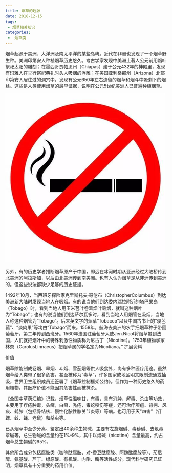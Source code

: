 ```yaml
---
title: 烟草的起源
date: 2018-12-15
tags:
 - 烟草相关知识
categories:
 -  烟草类
---
```


烟草起源于美洲、大洋洲及南太平洋的某些岛屿。近代在非洲也发现了一个烟草野生种。美洲印第安人种植烟草历史悠久。考古学家发现中美洲土著人公元前用烟叶祭祀太阳的雕刻；在墨西哥贾帕思州（Chiapas）建于公元432年的神殿里，发现有玛雅人在举行祭祀典礼时头人吸烟的浮雕；在美国亚利桑那州（Arizona）北部印第安人居住过的洞穴中，发现有公元650年左右遗留的烟草和烟斗中吸剩下的烟丝。这些是人类使用烟草的最早证据，说明在公元5世纪美洲人已普遍种植烟草。

![solar](../img/solar.png)

另外，有的历史学者推断烟草原产于中国，即远在冰河时期从亚洲经过大陆桥传到北美洲的阿拉斯加，以后由北美洲传到南美洲。也有人认为烟草是从非洲传到美洲的。但这些说法都缺少足够的历史证据。

1492年10月，当西班牙探险家克里斯托夫·哥伦布（ChristopherColumbus）到达美洲新大陆时发现当地人在吸烟。有的说当他们到达委内瑞拉附近的塔巴果岛（Tobago）时，看到当地人用玉米苞叶卷着烟叶吸烟，就叫这种烟叶为“Tobago”；也有的说当他们到达萨尔瓦多时，看到当地人用烟管在吸烟，当地人称这种烟管为“Tobago”。后来英文字的烟草“Tobacco”以及中国古书上的“淡芭菰”、“淡肉果”等均由“Tobago”而来。1558年，航海去美洲的水手把烟草种子带回葡萄牙，第二年传到西班牙。1560年法国驻葡萄牙大使Jen.Nicot将烟草带到法国，人们就把烟叶中的特殊刺激性物质称为尼古丁（Nicotine）。1753年植物学家林奈（CarolusLinnaeus）把烟草属的学名定为Nicotiana。”
扩展资料

价值

烟草除能制成卷烟、旱烟、斗烟、雪茄烟等供人吸食外，尚有多种医疗用途。虽然烟草给人类带了很多危害，甚至被称为“毒草”，许多国家或地区明文限制流通或抽吸，世界卫生组织成员还签署了《烟草控制框架公约》。但作为一种历史悠久的药用植物，其医疗价值不能因其危害性而被抹杀。 

《全国中草药汇编》记载，烟草性温味甘，有毒，具有消肿、解毒、杀虫等功效，主要用于疔疮肿毒，头癣，白癣，秃疮，毒蛇咬伤等症，还可治疗项疽、背痈、风痰、鹤膝（包括骨结核、慢性化脓性膝关节炎等）等病。也可用于灭“四害”（钉螺、蚊、蝇、老鼠）和杀虫等。 

已从烟草中至少分离、鉴定出40余种生物碱，主要有左旋烟碱、毒藜碱、去氢毒覃碱等，总生物碱的含量约在1%-9%，其中以烟碱（nicotine）含量最高，约占烟草总生物碱的95%，

其他所含成分包括腐胺类（咖啡酞腐胺、对-香豆酞腐胺、阿魏酞腐胺等）、茄尼醇、氨基酸、芦丁、绿原酸、有机酸、内酯、酶等活性成分。现代科学研究已证明，烟草具有十分重要的药用价值。

